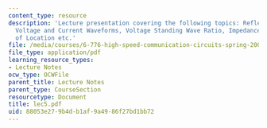 ```yaml
---
content_type: resource
description: 'Lecture presentation covering the following topics: Reflection Coefficient,
  Voltage and Current Waveforms, Voltage Standing Wave Ratio, Impedance as a Function
  of Location etc.'
file: /media/courses/6-776-high-speed-communication-circuits-spring-2005/88053e279b4db1af9a4986f27bd1bb72_lec5.pdf
file_type: application/pdf
learning_resource_types:
- Lecture Notes
ocw_type: OCWFile
parent_title: Lecture Notes
parent_type: CourseSection
resourcetype: Document
title: lec5.pdf
uid: 88053e27-9b4d-b1af-9a49-86f27bd1bb72
---
```

